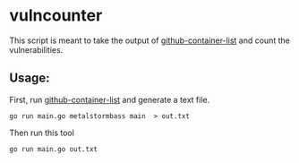 # vulncounter

This script is meant to take the output of [github-container-list](https://github.com/metalstormbass/github-container-list) and count the vulnerabilities.

## Usage:

First, run [github-container-list](https://github.com/metalstormbass/github-container-list) and generate a text file.

```
go run main.go metalstormbass main  > out.txt
```

Then run this tool

```
go run main.go out.txt
```
